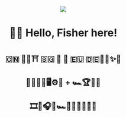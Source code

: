 <div align="center">



  <!-- dynamic typing effect 动态打字效果 -->
  <div>
    <a>
      <img src="https://readme-typing-svg.demolab.com?font=Fira+Code&pause=1000&width=435&lines=Carpe Diem;qsub qstat &center=true&size=27" />
    </a>
  </div>

#  🤾‍♂️ Hello, Fisher here! 

## 🇨🇳 🏮🐉⛩️ 🇸🇬 📍 🦁 🇪🇺 🇩🇪🍺🥨✨🏰

## 🤖🧠🧑‍💻🖥️⚙️🦾 + 🏎️🏆🏁🚥

## 🎞️🎥🎧🎼🏎️🧡🐶🔮🌙✨📖
